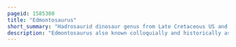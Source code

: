 ```yaml
---
pageid: 1585380
title: "Edmontosaurus"
short_summary: "Hadrosaurid dinosaur genus from Late Cretaceous US and Canada"
description: "Edmontosaurus also known colloquially and historically as Anatosaurus or Anatotitan is a Genus of hadrosaurid Dinosaurs. It contains two known Species edmontosaurus Regalis and Edmontosaurus Annectens. Fossils of E. Regalis have been found in Rocks of western North America that Date from the late campanian Age of the Cretaceous Period 73 million Years ago, while those of E. Annectens were found in the same geographic Area from Rock dating to the End of the maastrichtian Age 66million Years ago. Edmontosaurus was one of the last non-avian Dinosaurs ever to exist and lived with Dinosaurs like Triceratops tyrannosaurus Ankylosaurus and Pachycephalosaurus shortly before the cretaceous Extinction Event."
---
```

